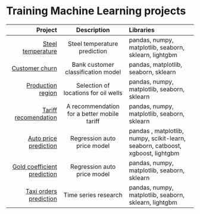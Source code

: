 #  Training Machine Learning projects

| Project | Description | Libraries|
|----:|:----:|:----------|
| [Steel temperature](https://github.com/tintubiel/ML_projects/blob/main/diplom_DS_final.ipynb)| Steel temperature prediction| pandas, numpy, matplotlib, seaborn, sklearn, lightgbm |
| [Customer churn](https://github.com/tintubiel/ML_projects/tree/main/%D0%BE%D1%82%D1%82%D0%BE%D0%BA%20%D0%BA%D0%BB%D0%B8%D0%B5%D0%BD%D1%82%D0%BE%D0%B2) | Bank customer classification model | pandas, matplotlib, seaborn, sklearn |
| [Production region](https://github.com/tintubiel/ML_projects/tree/main/%D1%80%D0%B5%D0%B3%D0%B8%D0%BE%D0%BD%20%D0%BF%D1%80%D0%BE%D0%B8%D0%B7%D0%B2%D0%BE%D0%B4%D1%81%D1%82%D0%B2%D0%B0)|  Selection of locations for oil wells | pandas, numpy, matplotlib, seaborn, sklearn |
| [Tariff recomendation](https://github.com/tintubiel/ML_projects/tree/main/%D1%82%D0%B0%D1%80%D0%B8%D1%84%D0%BD%D0%B0%D1%8F%20%D1%80%D0%B5%D0%BA%D0%BE%D0%BC%D0%B5%D0%BD%D0%B4%D0%B0%D1%86%D0%B8%D1%8F)| A recommendation for a better mobile tariff| pandas, numpy, matplotlib, seaborn, sklearn |
| [Auto price prediction](https://github.com/tintubiel/ML_projects/blob/main/auto_price_prediction.ipynb)| Regression auto price model  | pandas , matplotlib, numpy, scikit-learn, seaborn, catboost, xgboost, lightgbm |
| [Gold coefficient prediction](https://github.com/tintubiel/ML_projects/blob/main/gold_coeff_prediction.ipynb)| Regression auto price model | pandas, numpy, matplotlib, seaborn, sklearn |
| [Taxi orders prediction](https://github.com/tintubiel/ML_projects/blob/main/time_lines.ipynb)| Time series research| pandas, numpy, matplotlib, seaborn, sklearn, lightgbm |
